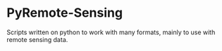 # PyRemote-Sensing
Scripts written on python to work with many formats, mainly to use with remote sensing data.
